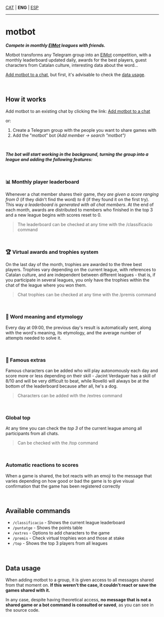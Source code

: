 [CAT](/README.md) | **ENG** | [ESP](/docs/es/README.md)

---

# motbot

**_Compete in monthly [ElMot](https://gelozp.com/games/elmot/) leagues with friends._**

Motbot transforms any Telegram group into an [ElMot](https://gelozp.com/games/elmot/) competition, with a monthly leaderboard updated daily, awards for the best players, guest characters from Catalan culture, interesting data about the word...

[Add motbot to a chat](https://t.me/motbot?startgroup=true), but first, it's advisable to check the [data usage](#data-usage).

<br>

## How it works

Add motbot to an existing chat by clicking the link: [Add motbot to a chat](https://t.me/motbot?startgroup=true)

or:

1. Create a Telegram group with the people you want to share games with
2. Add the "motbot" bot _(Add member -> search "motbot")_

<br>

**_The bot will start working in the background, turning the group into a league and adding the following features:_**

<br>

### 📊 Monthly player leaderboard

Whenever a chat member shares their game, _they are given a score ranging from 0_ (if they didn't find the word) _to 6_ (if they found it on the first try). This way _a leaderboard is generated with all chat members_. At the end of each month, awards are distributed to members who finished in the top 3 and a new league begins with scores reset to 0.

> The leaderboard can be checked at any time with the /classificacio command

<br>

### 🏆 Virtual awards and trophies system

On the last day of the month, trophies are awarded to the three best players. Trophies vary depending on the current league, with references to Catalan culture, and are independent between different leagues - that is, if you participate in several leagues, you only have the trophies within the chat of the league where you won them.

> Chat trophies can be checked at any time with the /premis command

<br>

### 📖 Word meaning and etymology

Every day at 09:00, the previous day's result is automatically sent, along with the word's meaning, its etymology, and the average number of attempts needed to solve it.

<br>

### 🥸 Famous extras

Famous characters can be added who will play autonomously each day and score more or less depending on their skill - Jacint Verdaguer has a skill of 8/10 and will be very difficult to beat, while Rovelló will always be at the bottom of the leaderboard because after all, he's a dog.

> Characters can be added with the /extres command

<br>

### Global top

At any time you can check the _top 3_ of the current league among all participants from all chats.

> Can be checked with the /top command

<br>

### Automatic reactions to scores

When a game is shared, the bot reacts with an emoji to the message that varies depending on how good or bad the game is to give visual confirmation that the game has been registered correctly

<br>

## Available commands

- `/classificacio` - Shows the current league leaderboard
- `/puntatge` - Shows the points table
- `/extres` - Options to add characters to the game
- `/premis` - Check virtual trophies won and those at stake
- `/top` - Shows the top 3 players from all leagues

<br>

## Data usage

When adding motbot to a group, it is given access to all messages shared from that moment on. **If this weren't the case, it couldn't react or save the games shared with it.**

In any case, despite having theoretical access, **no message that is not a shared game or a bot command is consulted or saved**, as you can see in the source code.

